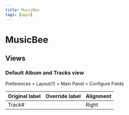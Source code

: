 ```yaml
---
title: MusicBee
tags: [apps]
---
```


# MusicBee

## Views

### Default Album and Tracks view

Preferences > Layout(1) > Main Panel > Configure Fields

Original label | Override label | Alignment
---------------|----------------|----------
Track# | ` ` | Right




